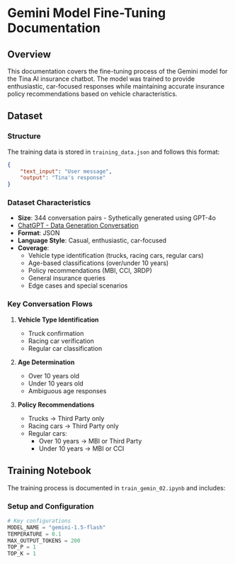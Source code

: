 # Gemini Model Fine-Tuning Documentation

## Overview
This documentation covers the fine-tuning process of the Gemini model for the Tina AI insurance chatbot. The model was trained to provide enthusiastic, car-focused responses while maintaining accurate insurance policy recommendations based on vehicle characteristics.

## Dataset

### Structure
The training data is stored in `training_data.json` and follows this format:
```json
{
    "text_input": "User message",
    "output": "Tina's response"
}
```

### Dataset Characteristics
- **Size**: 344 conversation pairs - Sythetically generated using GPT-4o
- [ChatGPT - Data Generation Conversation](https://chatgpt.com/share/675808bc-1034-800d-9115-3b2690c40262)
- **Format**: JSON
- **Language Style**: Casual, enthusiastic, car-focused
- **Coverage**:
  - Vehicle type identification (trucks, racing cars, regular cars)
  - Age-based classifications (over/under 10 years)
  - Policy recommendations (MBI, CCI, 3RDP)
  - General insurance queries
  - Edge cases and special scenarios

### Key Conversation Flows
1. **Vehicle Type Identification**
   - Truck confirmation
   - Racing car verification
   - Regular car classification

2. **Age Determination**
   - Over 10 years old
   - Under 10 years old
   - Ambiguous age responses

3. **Policy Recommendations**
   - Trucks → Third Party only
   - Racing cars → Third Party only
   - Regular cars:
     - Over 10 years → MBI or Third Party
     - Under 10 years → MBI or CCI

## Training Notebook

The training process is documented in `train_gemin_02.ipynb` and includes:

### Setup and Configuration
```python
# Key configurations
MODEL_NAME = "gemini-1.5-flash"
TEMPERATURE = 0.1
MAX_OUTPUT_TOKENS = 200
TOP_P = 1
TOP_K = 1
```

